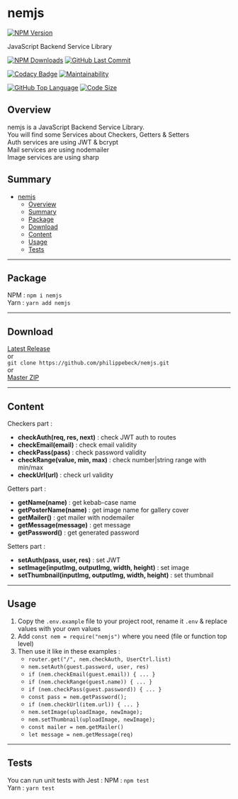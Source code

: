 # nemjs

[![NPM Version](https://badgen.net/npm/v/nemjs)](https://www.npmjs.com/package/nemjs)

JavaScript Backend Service Library

[![NPM Downloads](https://badgen.net/npm/dt/nemjs)](https://www.npmjs.com/package/nemjs)
[![GitHub Last Commit](https://img.shields.io/github/last-commit/philippebeck/nemjs.svg?label=Last+Commit)](https://github.com/philippebeck/nemjs/commits/master)

[![Codacy Badge](https://app.codacy.com/project/badge/Grade/6fe8d75b9343429d9b3587e622ac79c9)](https://www.codacy.com/gh/philippebeck/nemjs/dashboard)
[![Maintainability](https://api.codeclimate.com/v1/badges/0641edca905dbe1671ea/maintainability)](https://codeclimate.com/github/philippebeck/nemjs/maintainability)

[![GitHub Top Language](https://img.shields.io/github/languages/top/philippebeck/nemjs.svg?label=JavaScript)](https://github.com/philippebeck/nemjs)
[![Code Size](https://img.shields.io/github/languages/code-size/philippebeck/nemjs.svg?label=Code+Size)](https://github.com/philippebeck/nemjs/tree/master)

## Overview

nemjs is a JavaScript Backend Service Library.  
You will find some Services about Checkers, Getters & Setters  
Auth services are using JWT & bcrypt  
Mail services are using nodemailer  
Image services are using sharp  

## Summary

- [nemjs](#nemjs)
  - [Overview](#overview)
  - [Summary](#summary)
  - [Package](#package)
  - [Download](#download)
  - [Content](#content)
  - [Usage](#usage)
  - [Tests](#tests)

---

## Package

NPM : `npm i nemjs`  
Yarn : `yarn add nemjs`  

---

## Download

[Latest Release](https://github.com/philippebeck/nemjs/releases)  
or  
`git clone https://github.com/philippebeck/nemjs.git`  
or  
[Master ZIP](https://github.com/philippebeck/nemjs/archive/refs/heads/master.zip)

---

## Content

Checkers part :  
-   **checkAuth(req, res, next)** : check JWT auth to routes  
-   **checkEmail(email)** : check email validity  
-   **checkPass(pass)** : check password validity  
-   **checkRange(value, min, max)** : check number|string range with min/max  
-   **checkUrl(url)** : check url validity  

Getters part :  
-   **getName(name)** : get kebab-case name  
-   **getPosterName(name)** : get image name for gallery cover  
-   **getMailer()** : get mailer with nodemailer  
-   **getMessage(message)** : get message  
-   **getPassword()** : get generated password  

Setters part :  
-   **setAuth(pass, user, res)** : set JWT  
-   **setImage(inputImg, outputImg, width, height)** : set image  
-   **setThumbnail(inputImg, outputImg, width, height)** : set thumbnail  

---

## Usage

1.  Copy the `.env.example` file to your project root, rename it `.env` & replace values with your own values
2.  Add `const nem = require("nemjs")` where you need (file or function top level)
3.  Then use it like in these examples : 
    -  `router.get("/", nem.checkAuth, UserCtrl.list)`  
    -  `nem.setAuth(guest.password, user, res)`  
    -  `if (nem.checkEmail(guest.email)) { ... }`  
    -  `if (nem.checkRange(guest.name)) { ... }`  
    -  `if (nem.checkPass(guest.password)) { ... }`  
    -  `const pass = nem.getPassword();`  
    -  `if (nem.checkUrl(item.url)) { ... }`  
    -  `nem.setImage(uploadImage, newImage);`  
    -  `nem.setThumbnail(uploadImage, newImage);`  
    -  `const mailer = nem.getMailer()`  
    -  `let message = nem.getMessage(req)`  

---

## Tests

You can run unit tests with Jest :
NPM : `npm test`  
Yarn : `yarn test`
